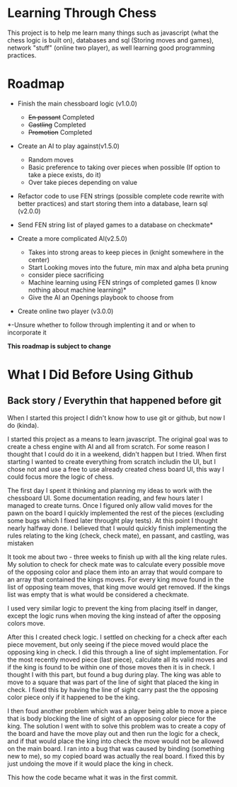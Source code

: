 # Learning Through Chess

This project is to help me learn many things such as javascript (what the chess logic is built on), databases and sql (Storing moves and games), network "stuff" (online two player), as well learning good programming practices.

# Roadmap

- Finish the main chessboard logic (v1.0.0)

  - ~~En passant~~ Completed
  - ~~Castling~~ Completed
  - ~~Promotion~~ Completed

- Create an AI to play against(v1.5.0)

  - Random moves
  - Basic preference to taking over pieces when possible (If option to take a piece exists, do it)
  - Over take pieces depending on value

- Refactor code to use FEN strings (possible complete code rewrite with better practices) and start storing them into a database, learn sql (v2.0.0)

- Send FEN string list of played games to a database on checkmate\*

- Create a more complicated AI(v2.5.0)

  - Takes into strong areas to keep pieces in (knight somewhere in the center)
  - Start Looking moves into the future, min max and alpha beta pruning
  - consider piece sacrificing
  - Machine learning using FEN strings of completed games (I know nothing about machine learning)\*
  - Give the AI an Openings playbook to choose from

- Create online two player (v3.0.0)

\*-Unsure whether to follow through implenting it and or when to incorporate it

**This roadmap is subject to change**

# What I Did Before Using Github

## Back story / Everythin that happened before git

When I started this project I didn't know how to use git or github, but now I do (kinda).

I started this project as a means to learn javascript. The original goal was to create a chess engine with AI and all from scratch. For some reason I thought that I could do it in a weekend, didn't happen but I tried. When first starting I wanted to create everything from scratch includin the UI, but I chose not and use a free to use already created chess board UI, this way I could focus more the logic of chess.

The first day I spent it thinking and planning my ideas to work with the chessboard UI. Some documentation reading, and few hours later I managed to create turns. Once I figured only allow valid moves for the pawn on the board I quickly implemented the rest of the pieces (excluding some bugs which I fixed later throught play tests). At this point I thought nearly halfway done. I believed that I would quickly finish implementing the rules relating to the king (check, check mate), en passant, and castling, was mistaken

It took me about two - three weeks to finish up with all the king relate rules. My solution to check for check mate was to calculate every possible move of the opposing color and place them into an array that would compare to an array that contained the kings moves. For every king move found in the list of opposing team moves, that king move would get removed. If the kings list was empty that is what would be considered a checkmate.

I used very similar logic to prevent the king from placing itself in danger, except the logic runs when moving the king instead of after the opposing colors move.

After this I created check logic. I settled on checking for a check after each piece movement, but only seeing if the piece moved would place the opposing king in check. I did this through a line of sight implementation. For the most recently moved piece (last piece), calculate all its valid moves and if the king is found to be within one of those moves then it is in check. I thought I with this part, but found a bug during play. The king was able to move to a square that was part of the line of sight that placed the king in check. I fixed this by having the line of sight carry past the the opposing color piece only if it happened to be the king.

I then foud another problem which was a player being able to move a piece that is body blocking the line of sight of an opposing color piece for the king. The solution I went with to solve this problem was to create a copy of the board and have the move play out and then run the logic for a check, and if that would place the king into check the move would not be allowed on the main board. I ran into a bug that was caused by binding (something new to me), so my copied board was actually the real board. I fixed this by just undoing the move if it would place the king in check.

This how the code became what it was in the first commit.
